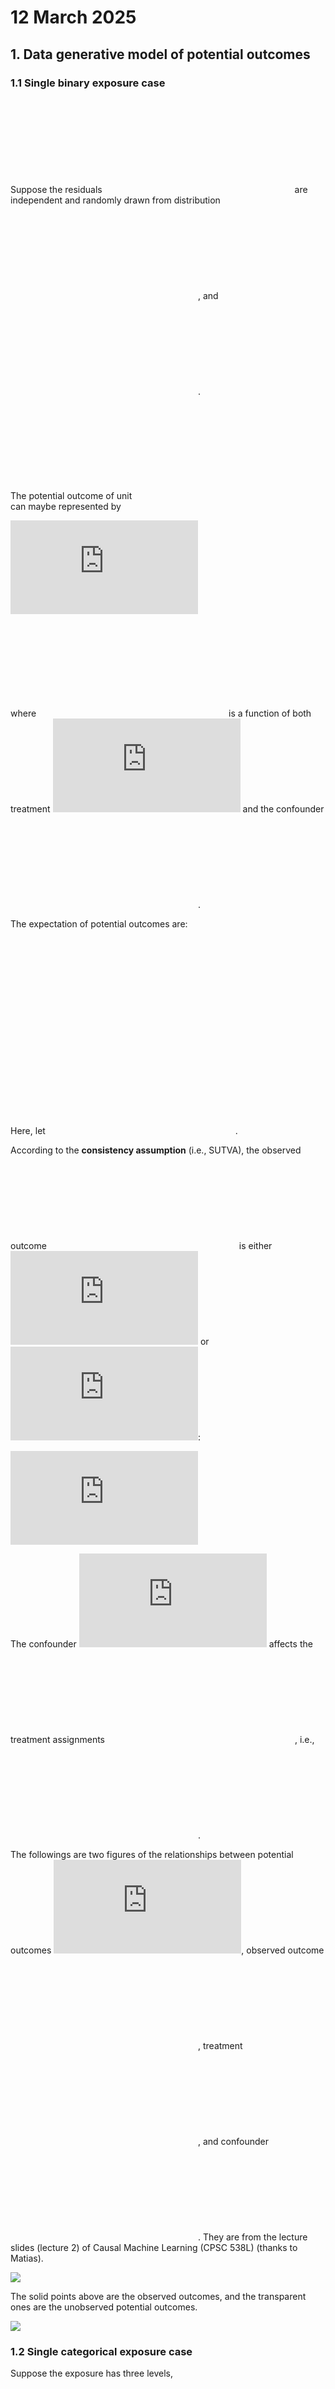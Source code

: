 # 12 March 2025


## 1. Data generative model of potential outcomes

### 1.1 Single binary exposure case

Suppose the residuals
![\epsilon_i](https://latex.codecogs.com/svg.latex?%5Cepsilon_i "\epsilon_i")
are independent and randomly drawn from distribution
![\mathcal{P}](https://latex.codecogs.com/svg.latex?%5Cmathcal%7BP%7D "\mathcal{P}"),
and
![\mathbb{E}\[\epsilon\] = 0](https://latex.codecogs.com/svg.latex?%5Cmathbb%7BE%7D%5B%5Cepsilon%5D%20%3D%200 "\mathbb{E}[\epsilon] = 0").

The potential outcome of unit
![i](https://latex.codecogs.com/svg.latex?i "i") can maybe represented
by

![Y_i(x_i, u_i) = f(x_i, u_i) + \epsilon_i, \\\epsilon_i \sim \mathcal{P}, \mathbb{E}\[\epsilon\] = 0,](https://latex.codecogs.com/svg.latex?Y_i%28x_i%2C%20u_i%29%20%3D%20f%28x_i%2C%20u_i%29%20%2B%20%5Cepsilon_i%2C%20%5C%20%5Cepsilon_i%20%5Csim%20%5Cmathcal%7BP%7D%2C%20%5Cmathbb%7BE%7D%5B%5Cepsilon%5D%20%3D%200%2C "Y_i(x_i, u_i) = f(x_i, u_i) + \epsilon_i, \ \epsilon_i \sim \mathcal{P}, \mathbb{E}[\epsilon] = 0,")

where
![f(x_i, u_i)](https://latex.codecogs.com/svg.latex?f%28x_i%2C%20u_i%29 "f(x_i, u_i)")
is a function of both treatment
![x_i](https://latex.codecogs.com/svg.latex?x_i "x_i") and the
confounder ![u_i](https://latex.codecogs.com/svg.latex?u_i "u_i").

The expectation of potential outcomes are:

![\theta^{(0)} := \mathbb{E}\[Y(0)\] = \mathbb{E}\_U \left\[ f(0, u) \right\], \\
\theta^{(1)} := \mathbb{E}\[Y(1)\] = \mathbb{E}\_U \left\[ f(1, u) \right\].](https://latex.codecogs.com/svg.latex?%5Ctheta%5E%7B%280%29%7D%20%3A%3D%20%5Cmathbb%7BE%7D%5BY%280%29%5D%20%3D%20%5Cmathbb%7BE%7D_U%20%5Cleft%5B%20f%280%2C%20u%29%20%5Cright%5D%2C%20%5C%5C%0A%5Ctheta%5E%7B%281%29%7D%20%3A%3D%20%5Cmathbb%7BE%7D%5BY%281%29%5D%20%3D%20%5Cmathbb%7BE%7D_U%20%5Cleft%5B%20f%281%2C%20u%29%20%5Cright%5D. "\theta^{(0)} := \mathbb{E}[Y(0)] = \mathbb{E}_U \left[ f(0, u) \right], \\
\theta^{(1)} := \mathbb{E}[Y(1)] = \mathbb{E}_U \left[ f(1, u) \right].")

Here, let
![\theta^{(x)} := \mathbb{E}\[Y(x)\], \\ x = 0,1](https://latex.codecogs.com/svg.latex?%5Ctheta%5E%7B%28x%29%7D%20%3A%3D%20%5Cmathbb%7BE%7D%5BY%28x%29%5D%2C%20%5C%2C%20x%20%3D%200%2C1 "\theta^{(x)} := \mathbb{E}[Y(x)], \, x = 0,1").

According to the **consistency assumption** (i.e., SUTVA), the observed
outcome ![Y_i](https://latex.codecogs.com/svg.latex?Y_i "Y_i") is either
![Y_i(0)](https://latex.codecogs.com/svg.latex?Y_i%280%29 "Y_i(0)") or
![Y_i(1)](https://latex.codecogs.com/svg.latex?Y_i%281%29 "Y_i(1)"):

![Y_i := Y_i(1, u_i) X_i + Y_i(0, u_i) (1 - X_i) = Y_i(1, u_i) \cdot \mathbb{I}\[X_i = 1\] + Y_i(0, u_i) \cdot \mathbb{I}\[X_i = 0\] \\
= \begin{cases}
Y_i(1, u_i), \text{ if } X_i = 1 \\
Y_i(0, u_i), \text{ if } X_i = 0.
\end{cases}](https://latex.codecogs.com/svg.latex?Y_i%20%3A%3D%20Y_i%281%2C%20u_i%29%20X_i%20%2B%20Y_i%280%2C%20u_i%29%20%281%20-%20X_i%29%20%3D%20Y_i%281%2C%20u_i%29%20%5Ccdot%20%5Cmathbb%7BI%7D%5BX_i%20%3D%201%5D%20%2B%20Y_i%280%2C%20u_i%29%20%5Ccdot%20%5Cmathbb%7BI%7D%5BX_i%20%3D%200%5D%20%5C%5C%0A%3D%20%5Cbegin%7Bcases%7D%0AY_i%281%2C%20u_i%29%2C%20%5Ctext%7B%20if%20%7D%20X_i%20%3D%201%20%5C%5C%0AY_i%280%2C%20u_i%29%2C%20%5Ctext%7B%20if%20%7D%20X_i%20%3D%200.%0A%5Cend%7Bcases%7D "Y_i := Y_i(1, u_i) X_i + Y_i(0, u_i) (1 - X_i) = Y_i(1, u_i) \cdot \mathbb{I}[X_i = 1] + Y_i(0, u_i) \cdot \mathbb{I}[X_i = 0] \\
= \begin{cases}
Y_i(1, u_i), \text{ if } X_i = 1 \\
Y_i(0, u_i), \text{ if } X_i = 0.
\end{cases}")

The confounder ![U](https://latex.codecogs.com/svg.latex?U "U") affects
the treatment assignments
![X](https://latex.codecogs.com/svg.latex?X "X"), i.e.,
![X \sim \mathcal{F}(U)](https://latex.codecogs.com/svg.latex?X%20%5Csim%20%5Cmathcal%7BF%7D%28U%29 "X \sim \mathcal{F}(U)").

The followings are two figures of the relationships between potential
outcomes
![(Y_i(0), Y_i(1))](https://latex.codecogs.com/svg.latex?%28Y_i%280%29%2C%20Y_i%281%29%29 "(Y_i(0), Y_i(1))"),
observed outcome ![Y_i](https://latex.codecogs.com/svg.latex?Y_i "Y_i"),
treatment ![X](https://latex.codecogs.com/svg.latex?X "X"), and
confounder ![U](https://latex.codecogs.com/svg.latex?U "U"). They are
from the lecture slides (lecture 2) of Causal Machine Learning (CPSC
538L) (thanks to Matias).

![](2025-03-12_files/figure-commonmark/unnamed-chunk-2-1.png)

The solid points above are the observed outcomes, and the transparent
ones are the unobserved potential outcomes.

![](2025-03-12_files/figure-commonmark/unnamed-chunk-3-1.png)

### 1.2 Single categorical exposure case

Suppose the exposure has three levels,
![X=0, 1, 2](https://latex.codecogs.com/svg.latex?X%3D0%2C%201%2C%202 "X=0, 1, 2").
The definition of the potential outcome can be generalized as

![Y_i(x_i, u_i) = f(x_i, u_i) + \epsilon_i, \\\epsilon_i \sim \mathcal{P}, \mathbb{E}\[\epsilon\] = 0.](https://latex.codecogs.com/svg.latex?Y_i%28x_i%2C%20u_i%29%20%3D%20f%28x_i%2C%20u_i%29%20%2B%20%5Cepsilon_i%2C%20%5C%20%5Cepsilon_i%20%5Csim%20%5Cmathcal%7BP%7D%2C%20%5Cmathbb%7BE%7D%5B%5Cepsilon%5D%20%3D%200. "Y_i(x_i, u_i) = f(x_i, u_i) + \epsilon_i, \ \epsilon_i \sim \mathcal{P}, \mathbb{E}[\epsilon] = 0.")

The function
![f(x_i,u_i)](https://latex.codecogs.com/svg.latex?f%28x_i%2Cu_i%29 "f(x_i,u_i)")
is a function of exposure level
![x_i](https://latex.codecogs.com/svg.latex?x_i "x_i") and confounder
![u_i](https://latex.codecogs.com/svg.latex?u_i "u_i"). It is
nonparametric.

Let
![\theta^{(x)} := \mathbb{E}\[Y(x)\], \\x =0, 1, 2](https://latex.codecogs.com/svg.latex?%5Ctheta%5E%7B%28x%29%7D%20%3A%3D%20%5Cmathbb%7BE%7D%5BY%28x%29%5D%2C%20%5C%20x%20%3D0%2C%201%2C%202 "\theta^{(x)} := \mathbb{E}[Y(x)], \ x =0, 1, 2").
The expectations of potential outcome are

![\theta^{(0)} := \mathbb{E}\[Y(0)\] = \mathbb{E}\_U\[f(0, u)\], \\
\theta^{(1)} := \mathbb{E}\[Y(1)\] = \mathbb{E}\_U\[f(1, u)\], \\
\theta^{(2)} := \mathbb{E}\[Y(2)\] = \mathbb{E}\_U\[f(2, u)\].](https://latex.codecogs.com/svg.latex?%5Ctheta%5E%7B%280%29%7D%20%3A%3D%20%5Cmathbb%7BE%7D%5BY%280%29%5D%20%3D%20%5Cmathbb%7BE%7D_U%5Bf%280%2C%20u%29%5D%2C%20%5C%5C%0A%5Ctheta%5E%7B%281%29%7D%20%3A%3D%20%5Cmathbb%7BE%7D%5BY%281%29%5D%20%3D%20%5Cmathbb%7BE%7D_U%5Bf%281%2C%20u%29%5D%2C%20%5C%5C%0A%5Ctheta%5E%7B%282%29%7D%20%3A%3D%20%5Cmathbb%7BE%7D%5BY%282%29%5D%20%3D%20%5Cmathbb%7BE%7D_U%5Bf%282%2C%20u%29%5D. "\theta^{(0)} := \mathbb{E}[Y(0)] = \mathbb{E}_U[f(0, u)], \\
\theta^{(1)} := \mathbb{E}[Y(1)] = \mathbb{E}_U[f(1, u)], \\
\theta^{(2)} := \mathbb{E}[Y(2)] = \mathbb{E}_U[f(2, u)].")

The observed outcome is then one of the potential outcomes:

![Y_i := \sum\_{x=0}^2 Y_i(x, u_i) \cdot \mathbb{I}\[X_i = x\]](https://latex.codecogs.com/svg.latex?Y_i%20%3A%3D%20%5Csum_%7Bx%3D0%7D%5E2%20Y_i%28x%2C%20u_i%29%20%5Ccdot%20%5Cmathbb%7BI%7D%5BX_i%20%3D%20x%5D "Y_i := \sum_{x=0}^2 Y_i(x, u_i) \cdot \mathbb{I}[X_i = x]")

### 1.3 Multiple categorical exposures case

Suppose
![X_1, \ldots, X_p](https://latex.codecogs.com/svg.latex?X_1%2C%20%5Cldots%2C%20X_p "X_1, \ldots, X_p")
are the categorical exposures, where
![X_j \in \\0, 1, 2\\](https://latex.codecogs.com/svg.latex?X_j%20%5Cin%20%5C%7B0%2C%201%2C%202%5C%7D "X_j \in \{0, 1, 2\}").

**(Additive Assumption)** Assume the effect of exposures are
**additive**. That is,

![Y_i(\mathbf{x}\_i, u_i) = \sum\_{j=1}^p f_j(x\_{ij}, u_i) + \epsilon_i, \epsilon_i \sim \mathcal{P}, \mathbb{E}\[\epsilon\] = 0.](https://latex.codecogs.com/svg.latex?Y_i%28%5Cmathbf%7Bx%7D_i%2C%20u_i%29%20%3D%20%5Csum_%7Bj%3D1%7D%5Ep%20f_j%28x_%7Bij%7D%2C%20u_i%29%20%2B%20%5Cepsilon_i%2C%20%5Cepsilon_i%20%5Csim%20%5Cmathcal%7BP%7D%2C%20%5Cmathbb%7BE%7D%5B%5Cepsilon%5D%20%3D%200. "Y_i(\mathbf{x}_i, u_i) = \sum_{j=1}^p f_j(x_{ij}, u_i) + \epsilon_i, \epsilon_i \sim \mathcal{P}, \mathbb{E}[\epsilon] = 0.")

Let
![\theta_j^{(x)}:= \mathbb{E}\[Y\_{\[j\]}(x)\], x =0, 1, 2](https://latex.codecogs.com/svg.latex?%5Ctheta_j%5E%7B%28x%29%7D%3A%3D%20%5Cmathbb%7BE%7D%5BY_%7B%5Bj%5D%7D%28x%29%5D%2C%20x%20%3D0%2C%201%2C%202 "\theta_j^{(x)}:= \mathbb{E}[Y_{[j]}(x)], x =0, 1, 2"),
and
![\mathbb{E}\[Y\_{\[j\]}(x)\]](https://latex.codecogs.com/svg.latex?%5Cmathbb%7BE%7D%5BY_%7B%5Bj%5D%7D%28x%29%5D "\mathbb{E}[Y_{[j]}(x)]")
is the **marginal expectation** of the potential outcome of
![X_j](https://latex.codecogs.com/svg.latex?X_j "X_j"). Then

![\theta_j^{(x)} := \mathbb{E}\left\[Y\_{\[j\]}(x) \right\] = \mathbb{E}\_U\[f_j(x, u)\].](https://latex.codecogs.com/svg.latex?%5Ctheta_j%5E%7B%28x%29%7D%20%3A%3D%20%5Cmathbb%7BE%7D%5Cleft%5BY_%7B%5Bj%5D%7D%28x%29%20%5Cright%5D%20%3D%20%5Cmathbb%7BE%7D_U%5Bf_j%28x%2C%20u%29%5D. "\theta_j^{(x)} := \mathbb{E}\left[Y_{[j]}(x) \right] = \mathbb{E}_U[f_j(x, u)].")

> As
> [wikipedia](https://en.wikipedia.org/wiki/Generalized_additive_model#:~:text=In%20statistics%2C%20a%20generalized%20additive,inference%20about%20these%20smooth%20functions.)
> says, for an generalized additive model (GAM) that has a form of
>
> ![g(\mathbb{E}\[Y\]) = \beta_0 + f_1(x_1) + \cdots + f_m(x_m),](https://latex.codecogs.com/svg.latex?g%28%5Cmathbb%7BE%7D%5BY%5D%29%20%3D%20%5Cbeta_0%20%2B%20f_1%28x_1%29%20%2B%20%5Ccdots%20%2B%20f_m%28x_m%29%2C "g(\mathbb{E}[Y]) = \beta_0 + f_1(x_1) + \cdots + f_m(x_m),")
>
> the functions
> ![f_j(\cdot)](https://latex.codecogs.com/svg.latex?f_j%28%5Ccdot%29 "f_j(\cdot)")
> may be a specific parametric form, or may be specified
> non-parametrically or semi-parametrically to be estimated by
> nonparametric regression **mean**.

## 2. Inverse probability weighting for categorical exposure

> References:
>
> [Lopez, Michael J., and Roee Gutman. “Estimation of causal effects
> with multiple treatments: a review and new ideas.” Statistical Science
> (2017):
> 432-454.](https://www.jstor.org/stable/26408300?casa_token=-5_OEfHq7BIAAAAA%3AeZdAbpuGv07p6R1mlxMgjHXojX89-Drz306yXzS4h3c06roPs-sxydq7Ga4wII4ctjiyqBq4-M6Oq27pjbk4MxgJMKQlCmUhEtMWwr-5tz_OIkeB0kim&seq=1)
>
> [Imbens, Guido W. “The role of the propensity score in estimating
> dose-response f unctions.” Biometrika 87.3 (2000):
> 706-710.](https://www.jstor.org/stable/2673642)
>
> [Li, Fan. “PROPENSITY SCORE WEIGHTING FOR CAUSAL INFERENCE WITH
> MULTIPLE TREATMENTS.” The Annals of Applied Statistics, vol. 13, no.
> 4, 2019, pp. 2389–415. JSTOR,
> https://www.jstor.org/stable/26866728.](https://www.jstor.org/stable/26866728)

Start from the binary exposure case.

Recall Figure 1 & 2.

Extended from binary exposure case:

Define the **generalized propensity score** as the probability of being
assigned to treatment value
![x](https://latex.codecogs.com/svg.latex?x "x") given the confounder
value ![U=u](https://latex.codecogs.com/svg.latex?U%3Du "U=u"):

![e_x(u) = \operatorname{Pr}(X_i=x\|U_i=u_i).](https://latex.codecogs.com/svg.latex?e_x%28u%29%20%3D%20%5Coperatorname%7BPr%7D%28X_i%3Dx%7CU_i%3Du_i%29. "e_x(u) = \operatorname{Pr}(X_i=x|U_i=u_i).")

The generalized propensity score can be estimated by any statistical
models.

## 3. Identification assumptions for multiple exposures

(The blessing of multiple causes, Wang 2020)

## 4. Residuals?

> [Athey, Susan, et al. “Approximate Residual Balancing: Debiased
> Inference of Average Treatment Effects in High Dimensions.” Journal of
> the Royal Statistical Society. Series B (Statistical Methodology),
> vol. 80, no. 4, 2018, pp. 597–623. JSTOR,
> https://www.jstor.org/stable/26773172.](https://www.jstor.org/stable/26773172)
